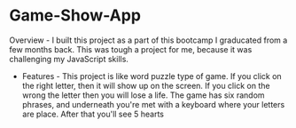 # Game-Show-App

Overview - I built this project as a part of this bootcamp I graducated from a few months back. This was tough a project for me, because 
it was challenging my JavaScript skills. 


- Features - This project is like word puzzle type of game. If you click on the right letter, then it will show up on the screen. If you click on the wrong the letter
  then you will lose a life. The game has six random phrases, and underneath you're met with a keyboard where your letters are place. After that you'll see 5 hearts
  
  
 
